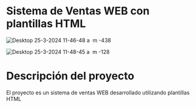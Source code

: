 # Sistema de Ventas WEB con plantillas HTML

![Desktop 25-3-2024 11-46-48 a  m -438](https://github.com/xfiberex/SistemaVenta_ASP.NET_CORE_MVC/assets/135444565/218ff896-be60-4ddb-ae8d-f920cdc46ae1)

![Desktop 25-3-2024 11-48-45 a  m -128](https://github.com/xfiberex/SistemaVenta_ASP.NET_CORE_MVC/assets/135444565/3c80a402-c83e-4ecc-99e2-9fba5c3c6254)

# Descripción del proyecto
El proyecto es un sistema de ventas WEB desarrollado utilizando plantillas HTML
